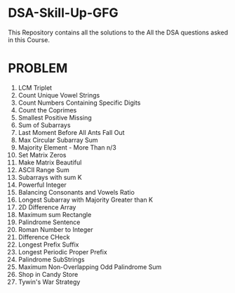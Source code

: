 # DSA-Skill-Up-GFG
This Repository contains all the solutions to the All the DSA questions asked in this Course. 

# PROBLEM 
1. LCM Triplet
2. Count Unique Vowel Strings
3. Count Numbers Containing Specific Digits
4. Count the Coprimes
5. Smallest Positive Missing
6. Sum of Subarrays
7. Last Moment Before All Ants Fall Out
8. Max Circular Subarray Sum
9. Majority Element - More Than n/3
10. Set Matrix Zeros
11. Make Matrix Beautiful
12. ASCII Range Sum
13. Subarrays with sum K
14. Powerful Integer
15. Balancing Consonants and Vowels Ratio
16. Longest Subarray with Majority Greater than K
17. 2D Difference Array
18. Maximum sum Rectangle
19. Palindrome Sentence
20. Roman Number to Integer
21. Difference CHeck
22. Longest Prefix Suffix
23. Longest Periodic Proper Prefix
24. Palindrome SubStrings
25. Maximum Non-Overlapping Odd Palindrome Sum
26. Shop in Candy Store
27. Tywin's War Strategy

